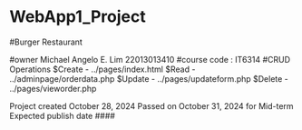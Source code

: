 # WebApp1_Project
#Burger Restaurant

#owner Michael Angelo E. Lim 22013013410
#course code : IT6314
#CRUD Operations
  $Create - ../pages/index.html
  $Read - ../adminpage/orderdata.php
  $Update - ../pages/updateform.php
  $Delete - ../pages/vieworder.php

  Project created October 28, 2024
  Passed on October 31, 2024 for Mid-term
  Expected publish date ####
